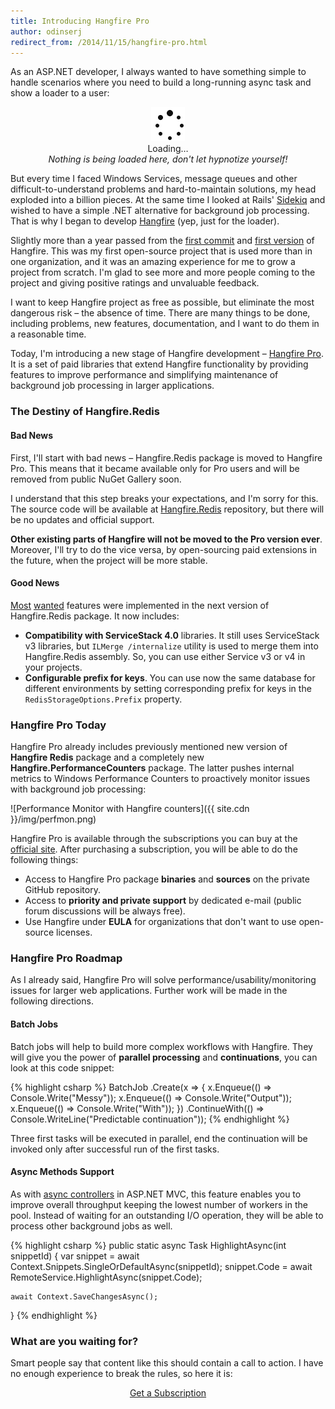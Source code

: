 ```yaml
---
title: Introducing Hangfire Pro
author: odinserj
redirect_from: /2014/11/15/hangfire-pro.html
---
```


As an ASP.NET developer, I always wanted to have something simple to handle scenarios where you need to build a long-running async task and show a loader to a user:

<p style="text-align: center">
    <img src="/img/ajax-loader.gif" alt="Loader" style="width:54px;display:inline;margin-bottom:0;">
    <br>
    Loading…  
    <br>
    <em>Nothing is being loaded here, don't let hypnotize yourself!</em>
</p>

But every time I faced Windows Services, message queues and other difficult-to-understand problems and hard-to-maintain solutions, my head exploded into a billion pieces. At the same time I looked at Rails' [Sidekiq](http://sidekiq.org) and wished to have a simple .NET alternative for background job processing. That is why I began to develop [Hangfire](http://hangfire.io) (yep, just for the loader).

Slightly more than a year passed from the [first commit](https://github.com/HangfireIO/Hangfire/tree/d58a619ebc487ef28bef8c6e7f4df8e1d51ee8c5) and [first version](https://www.nuget.org/packages/Hangfire/0.1.0) of Hangfire. This was my first open-source project that is used more than in one organization, and it was an amazing experience for me to grow a project from scratch. I'm glad to see more and more people coming to the project and giving positive ratings and unvaluable feedback.

I want to keep Hangfire project as free as possible, but eliminate the most dangerous risk – the absence of time. There are many things to be done, including problems, new features, documentation, and I want to do them in a reasonable time.

Today, I'm introducing a new stage of Hangfire development – [Hangfire Pro](http://hangfire.io/pro/). It is a set of paid libraries that extend Hangfire functionality by providing features to improve performance and simplifying maintenance of background job processing in larger applications.

### The Destiny of Hangfire.Redis

#### Bad News

First, I'll start with bad news – Hangfire.Redis package is moved to Hangfire Pro. This means that it became available only for Pro users and will be removed from public NuGet Gallery soon. 

I understand that this step breaks your expectations, and I'm sorry for this. The source code will be available at [Hangfire.Redis](https://github.com/HangfireIO/Hangfire.Redis) repository, but there will be no updates and official support.

**Other existing parts of Hangfire will not be moved to the Pro version ever**. Moreover, I'll try to do the vice versa, by open-sourcing paid extensions in the future, when the project will be more stable.

#### Good News

[Most](https://github.com/HangfireIO/Hangfire/issues/122) [wanted](https://github.com/HangfireIO/Hangfire/issues/195) features were implemented in the next version of Hangfire.Redis package. It now includes:

* **Compatibility with ServiceStack 4.0** libraries. It still uses ServiceStack v3 libraries, but `ILMerge /internalize` utility is used to merge them into Hangfire.Redis assembly. So, you can use either Service v3 or v4 in your projects.
* **Configurable prefix for keys**. You can use now the same database for different environments by setting corresponding prefix for keys in the `RedisStorageOptions.Prefix` property.

### Hangfire Pro Today

Hangfire Pro already includes previously mentioned new version of **Hangfire Redis** package and a completely new **Hangfire.PerformanceCounters** package. The latter pushes internal metrics to Windows Performance Counters to proactively monitor issues with background job processing:

![Performance Monitor with Hangfire counters]({{ site.cdn }}/img/perfmon.png)

Hangfire Pro is available through the subscriptions you can buy at the [official site](http://hangfire.io/subscriptions/). After purchasing a subscription, you will be able to do the following things:

* Access to Hangfire Pro package **binaries** and **sources** on the private GitHub repository.
* Access to **priority and private support** by dedicated e-mail (public forum discussions will be always free).
* Use Hangfire under **EULA** for organizations that don't want to use open-source licenses.

### Hangfire Pro Roadmap

As I already said, Hangfire Pro will solve performance/usability/monitoring issues for larger web applications. Further work will be made in the following directions.

#### Batch Jobs

Batch jobs will help to build more complex workflows with Hangfire. They will give you the power of **parallel processing** and **continuations**, you can look at this code snippet:

{% highlight csharp %}
BatchJob
    .Create(x =>
    {
        x.Enqueue(() => Console.Write("Messy"));
        x.Enqueue(() => Console.Write("Output"));
        x.Enqueue(() => Console.Write("With"));
    })
    .ContinueWith(() => Console.WriteLine("Predictable continuation"));
{% endhighlight %}

Three first tasks will be executed in parallel, end the continuation will be invoked only after successful run of the first tasks.

#### Async Methods Support

As with [async controllers](http://msdn.microsoft.com/en-us/library/ee728598(v=vs.100).aspx) in ASP.NET MVC, this feature enables you to improve overall throughput keeping the lowest number of workers in the pool. Instead of waiting for an outstanding I/O operation, they will be able to process other background jobs as well.

{% highlight csharp %}
public static async Task HighlightAsync(int snippetId)
{
    var snippet = await Context.Snippets.SingleOrDefaultAsync(snippetId);
    snippet.Code = await RemoteService.HighlightAsync(snippet.Code);

    await Context.SaveChangesAsync();
}
{% endhighlight %}

### What are you waiting for?

Smart people say that content like this should contain a call to action. I have no enough experience to break the rules, so here it is:

<div style="text-align: center;">
    <a class="btn btn-lg btn-success" href="http://hangfire.io/subscriptions/">Get a Subscription</a>
</div>